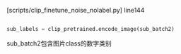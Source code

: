 [scripts/clip_finetune_noise_nolabel.py]
line144

```python

sub_labels = clip_pretrained.encode_image(sub_batch2)

```

sub_batch2包含图片class的数字类别
